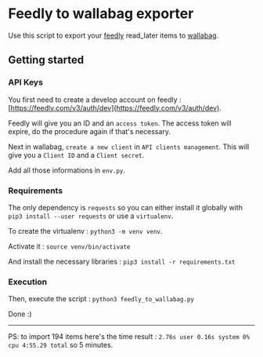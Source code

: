 # Feedly to wallabag exporter

Use this script to export your [feedly](https://feedly.com/) read_later items to [wallabag](https://www.wallabag.it).

## Getting started

### API Keys

You first need to create a develop account on feedly : [https://feedly.com/v3/auth/dev](https://feedly.com/v3/auth/dev).

Feedly will give you an ID and an `access token`. The access token will expire, do the procedure again if that's necessary.

Next in wallabag, `create a new client` in `API clients management`. This will give you a `Client ID` and a `Client secret`.

Add all those informations in `env.py`.

### Requirements

The only dependency is `requests` so you can either install it globally with `pip3 install --user requests` or use a `virtualenv`.

To create the virtualenv : `python3 -m venv venv`.

Activate it : `source venv/bin/activate`

And install the necessary libraries : `pip3 install -r requirements.txt`

### Execution

Then, execute the script : `python3 feedly_to_wallabag.py`

Done :)

---

PS: to import 194 items here's the time result : `2.76s user 0.16s system 0% cpu 4:55.29 total` so 5 minutes.
